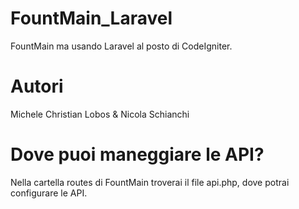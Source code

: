 # FountMain_Laravel
FountMain ma usando Laravel al posto di CodeIgniter.

# Autori
Michele Christian Lobos & Nicola Schianchi

# Dove puoi maneggiare le API?
Nella cartella routes di FountMain troverai il file api.php, dove potrai configurare le API.

